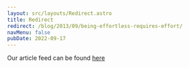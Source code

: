 ```yaml
---
layout: src/layouts/Redirect.astro
title: Redirect
redirect: /blog/2013/09/being-effortless-requires-effort/
navMenu: false
pubDate: 2022-09-17
---
```

<div>
Our article feed can be found <a href="/blog/2013/09/being-effortless-requires-effort/">here</a>
</div>
